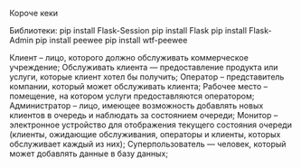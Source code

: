 Короче кеки

Библиотеки:
pip install Flask-Session
pip install Flask
pip install Flask-Admin
pip install peewee
pip install wtf-peewee


Клиент – лицо, которого должно обслуживать коммерческое учреждение;
Обслуживать клиента — предоставление продукта или услуги, которые клиент хотел бы получить;
Оператор – представитель компании, который может обслуживать клиента;
Рабочее место – помещение, на котором услуги предоставляются оператором;
Администратор – лицо, имеющее возможность добавлять новых клиентов в очередь и наблюдать за состоянием очереди;
Монитор – электронное устройство для отображения текущего состояния очереди (клиенты, ожидающие обслуживания,   операторы и клиенты, которых обслуживает каждый из них);
Суперпользователь — человек, который может добавлять данные в базу данных;